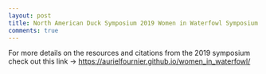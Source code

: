 ```yaml
---
layout: post
title: North American Duck Symposium 2019 Women in Waterfowl Symposium
comments: true
---
```


For more details on the resources and citations from the 2019 symposium check out this link -> https://aurielfournier.github.io/women_in_waterfowl/
